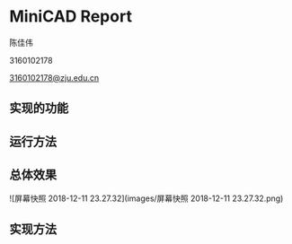 # MiniCAD Report 

陈佳伟 

3160102178

3160102178@zju.edu.cn

## 实现的功能



## 运行方法



## 总体效果

![屏幕快照 2018-12-11 23.27.32](images/屏幕快照 2018-12-11 23.27.32.png)

## 实现方法


